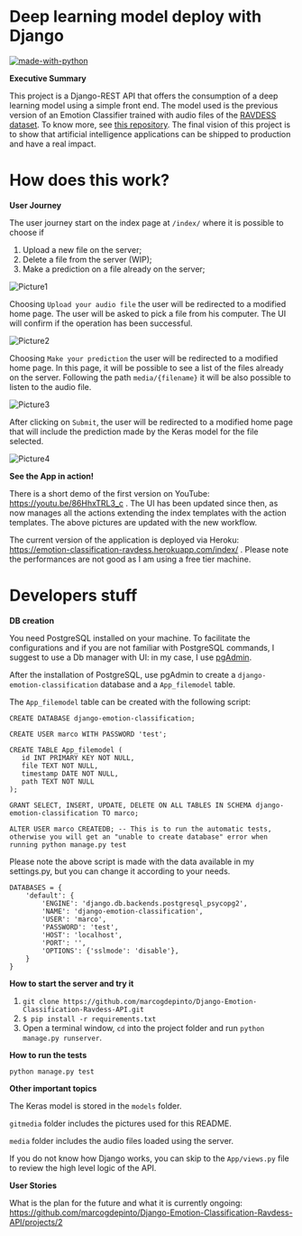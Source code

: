 # Deep learning model deploy with Django

[![made-with-python](https://img.shields.io/badge/Made%20with-Python-1f425f.svg)](https://www.python.org/)

**Executive Summary**

This project is a Django-REST API that offers the consumption of a deep learning model using a simple front end. The model used is the previous version of an Emotion Classifier trained with audio files of the [RAVDESS dataset](https://zenodo.org/record/1188976#.XvO2WZMza3c). To know more, see [this repository](https://github.com/marcogdepinto/emotion-classification-from-audio-files). The final vision of this project is to show that artificial intelligence applications can be shipped to production and have a real impact.

# How does this work?

**User Journey**

The user journey start on the index page at ```/index/``` where it is possible to choose if 

1) Upload a new file on the server;
2) Delete a file from the server (WIP);
3) Make a prediction on a file already on the server;

![Picture1](https://github.com/marcogdepinto/Django-Emotion-Classification-Ravdess-API/blob/master/gitmedia/index.png)

Choosing ```Upload your audio file``` the user will be redirected to a modified home page. The user will be asked to pick a file from his computer. The UI will confirm if the operation has been successful. 

![Picture2](https://github.com/marcogdepinto/Django-Emotion-Classification-Ravdess-API/blob/master/gitmedia/fileuploadv2.png)

Choosing ```Make your prediction``` the user will be redirected to a modified home page. In this page, it will be possible to see a list of the files already on the server. Following the path ```media/{filename}``` it will be also possible to listen to the audio file.

![Picture3](https://github.com/marcogdepinto/Django-Emotion-Classification-Ravdess-API/blob/master/gitmedia/fileselectionv2.png)

After clicking on ```Submit```, the user will be redirected to a modified home page that will include the prediction made by the Keras model for the file selected.

![Picture4](https://github.com/marcogdepinto/Django-Emotion-Classification-Ravdess-API/blob/master/gitmedia/predict.png)

**See the App in action!**

There is a short demo of the first version on YouTube: https://youtu.be/86HhxTRL3_c . The UI has been updated since then, as now manages all the actions extending the index templates with the action templates. The above pictures are updated with the new workflow.

The current version of the application is deployed via Heroku: https://emotion-classification-ravdess.herokuapp.com/index/ . Please note the performances are not good as I am using a free tier machine.

# Developers stuff

**DB creation**

You need PostgreSQL installed on your machine. To facilitate the configurations and if you are not familiar with PostgreSQL commands, I suggest to use a Db manager with UI: in my case, I use [pgAdmin](https://www.pgadmin.org/). 

After the installation of PostgreSQL, use pgAdmin to create a ```django-emotion-classification``` database and a ```App_filemodel``` table.

The ```App_filemodel``` table can be created with the following script:

```
CREATE DATABASE django-emotion-classification;

CREATE USER marco WITH PASSWORD 'test';

CREATE TABLE App_filemodel (
   id INT PRIMARY KEY NOT NULL,
   file TEXT NOT NULL,
   timestamp DATE NOT NULL,
   path TEXT NOT NULL
);

GRANT SELECT, INSERT, UPDATE, DELETE ON ALL TABLES IN SCHEMA django-emotion-classification TO marco;

ALTER USER marco CREATEDB; -- This is to run the automatic tests, otherwise you will get an "unable to create database" error when running python manage.py test

```

Please note the above script is made with the data available in my settings.py, but you can change it according to your needs.
```
DATABASES = {
    'default': {
        'ENGINE': 'django.db.backends.postgresql_psycopg2',
        'NAME': 'django-emotion-classification',
        'USER': 'marco',
        'PASSWORD': 'test',
        'HOST': 'localhost',
        'PORT': '',
        'OPTIONS': {'sslmode': 'disable'},
    }
}
```

**How to start the server and try it**

1) ```git clone https://github.com/marcogdepinto/Django-Emotion-Classification-Ravdess-API.git```
2) ```$ pip install -r requirements.txt```
3) Open a terminal window, ```cd``` into the project folder and run ```python manage.py runserver```.

**How to run the tests**

```python manage.py test```

**Other important topics**

The Keras model is stored in the ```models``` folder.

```gitmedia``` folder includes the pictures used for this README.

```media``` folder includes the audio files loaded using the server. 

If you do not know how Django works, you can skip to the ``App/views.py`` file to review the high level logic of the API.

**User Stories**

What is the plan for the future and what it is currently ongoing: https://github.com/marcogdepinto/Django-Emotion-Classification-Ravdess-API/projects/2
